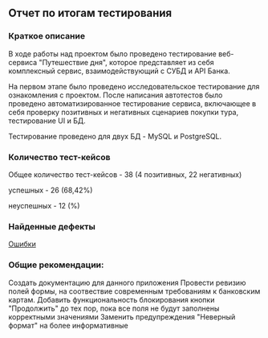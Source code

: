## Отчет по итогам тестирования

### Краткое описание
В ходе работы над проектом было проведено тестирование веб-сервиса "Путешествие дня", которое представляет из себя комплексный сервис, взаимодействующий с СУБД и API Банка.

На первом этапе было проведено исследовательское тестирование для ознакомления с проектом. После написания автотестов было проведено автоматизированное тестирование сервиса, включающее в себя проверку позитивных и негативных сценариев покупки тура, тестирование UI и БД.

Тестирование проведено для двух БД - MySQL и PostgreSQL.

### Количество тест-кейсов
Общее количество тест-кейсов - 38 (4 позитивных, 22 негативных)

успешных - 26 (68,42%)

неуспешных - 12 (%)

### Найденные дефекты
[Ошибки](https://github.com/NatalyaZinger/QA-Diploma/issues)

### Общие рекомендации:
Создать документацию для данного приложения
Провести ревизию полей формы, на соотвествие современным требованиям к банковским картам.
Добавить функциональность блокирования кнопки "Продолжить" до тех пор, пока все поля не будут заполнены корректными значениями
Заменить предупреждения "Неверный формат" на более информативные
